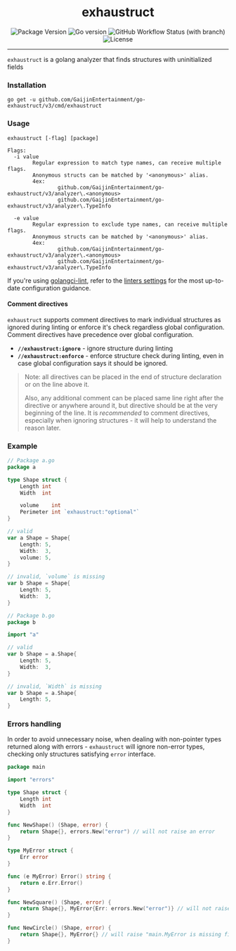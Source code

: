 <div align="center">

# exhaustruct

![Package Version](https://img.shields.io/github/v/release/GaijinEntertainment/go-exhaustruct?style=flat-square)
![Go version](https://img.shields.io/github/go-mod/go-version/GaijinEntertainment/go-exhaustruct?style=flat-square)
![GitHub Workflow Status (with branch)](https://img.shields.io/github/actions/workflow/status/GaijinEntertainment/go-exhaustruct/ci.yml?branch=master)
![License](https://img.shields.io/github/license/GaijinEntertainment/go-exhaustruct?style=flat-square)


</div>

---

`exhaustruct` is a golang analyzer that finds structures with uninitialized fields

### Installation

```shell
go get -u github.com/GaijinEntertainment/go-exhaustruct/v3/cmd/exhaustruct
```

### Usage

```
exhaustruct [-flag] [package]

Flags:
  -i value
        Regular expression to match type names, can receive multiple flags.
        Anonymous structs can be matched by '<anonymous>' alias.
        4ex:
                github.com/GaijinEntertainment/go-exhaustruct/v3/analyzer\.<anonymous>
                github.com/GaijinEntertainment/go-exhaustruct/v3/analyzer\.TypeInfo
        
  -e value
        Regular expression to exclude type names, can receive multiple flags.
        Anonymous structs can be matched by '<anonymous>' alias.
        4ex:
                github.com/GaijinEntertainment/go-exhaustruct/v3/analyzer\.<anonymous>
                github.com/GaijinEntertainment/go-exhaustruct/v3/analyzer\.TypeInfo
```

If you're using [golangci-lint](https://golangci-lint.run/), refer to the [linters settings](https://golangci-lint.run/usage/linters/#exhaustruct) for the most up-to-date configuration guidance.

#### Comment directives

`exhaustruct` supports comment directives to mark individual structures as ignored during linting or enforce it's check
regardless global configuration. Comment directives have precedence over global configuration.

- **`//exhaustruct:ignore`** - ignore structure during linting
- **`//exhaustruct:enforce`** - enforce structure check during linting, even in case global configuration says it should
  be ignored.

> Note: all directives can be placed in the end of structure declaration or on the line above it.
>
> Also, any additional comment can be placed same line right after the directive or anywhere around it, but directive
> should be at the very beginning of the line. It is _recommended_ to comment directives, especially when ignoring
> structures - it will help to understand the reason later.

### Example

```go
// Package a.go
package a

type Shape struct {
	Length int
	Width  int

	volume    int
	Perimeter int `exhaustruct:"optional"`
}

// valid
var a Shape = Shape{
	Length: 5,
	Width:  3,
	volume: 5,
}

// invalid, `volume` is missing
var b Shape = Shape{
	Length: 5,
	Width:  3,
}

// Package b.go
package b

import "a"

// valid
var b Shape = a.Shape{
	Length: 5,
	Width:  3,
}

// invalid, `Width` is missing
var b Shape = a.Shape{
	Length: 5,
}
```

### Errors handling

In order to avoid unnecessary noise, when dealing with non-pointer types returned along with errors - `exhaustruct` will
ignore non-error types, checking only structures satisfying `error` interface.

```go
package main

import "errors"

type Shape struct {
	Length int
	Width  int
}

func NewShape() (Shape, error) {
	return Shape{}, errors.New("error") // will not raise an error
}

type MyError struct {
	Err error
}

func (e MyError) Error() string {
    return e.Err.Error()
}

func NewSquare() (Shape, error) {
    return Shape{}, MyError{Err: errors.New("error")} // will not raise an error
}

func NewCircle() (Shape, error) {
    return Shape{}, MyError{} // will raise "main.MyError is missing field Err"
}

```

